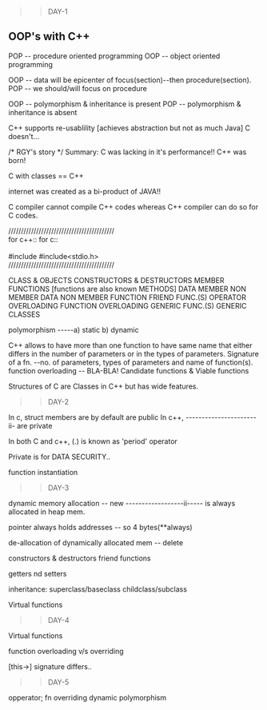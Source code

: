 >>DAY-1

OOP's with C++
--------------

POP -- procedure oriented programming
OOP -- object oriented programming 

OOP -- data will be epicenter of focus(section)--then procedure(section).
POP -- we should/will focus on procedure

OOP -- polymorphism & inheritance is present
POP -- polymorphism & inheritance is absent

C++ supports re-usablility		[achieves abstraction but not as much Java]
C doesn't...


/* RGY's story */
Summary:
C was lacking in it's performance!! C++ was born!

C with classes == C++

internet was created as a bi-product of JAVA!!

C compiler cannot compile C++ codes whereas C++ compiler can do so for C codes.


//////////////////////////////////////////<br />
for c++::		for c::<br />
<br />
#include<iostream>	#include<stdio.h><br />
//////////////////////////////////////////<br />

CLASS & OBJECTS
CONSTRUCTORS & DESTRUCTORS
MEMBER FUNCTIONS			[functions are also known METHODS]
DATA MEMBER
NON MEMBER DATA
NON MEMBER FUNCTION
FRIEND FUNC.(S)
OPERATOR OVERLOADING
FUNCTION OVERLOADING
GENERIC FUNC.(S)
GENERIC CLASSES

polymorphism -----a) static b) dynamic

C++ allows to have more than one function to have same name that either differs in the number of parameters or in the types of parameters.
Signature of a fn. --no. of parameters, types of parameters and name of function(s).
function overloading -- BLA-BLA!
Candidate functions & Viable functions

Structures of C are Classes in C++ but has wide features.

>>DAY-2

In c, struct members are by default are public
In c++,  ----------------------ii- are private

In both C and c++, (.) is known as 'period' operator

Private is for DATA SECURITY..

function instantiation

>>DAY-3

dynamic memory allocation -- new
------------------ii----- is always allocated in heap mem.

pointer always holds addresses -- so 4 bytes(**always)

de-allocation of dynamically allocated mem -- delete

constructors & destructors
friend functions

getters nd setters

inheritance: superclass/baseclass
		childclass/subclass

Virtual functions

>>DAY-4

Virtual functions

function overloading v/s overriding

[this->] signature differs..

>>DAY-5

opperator;
fn overriding
dynamic polymorphism
